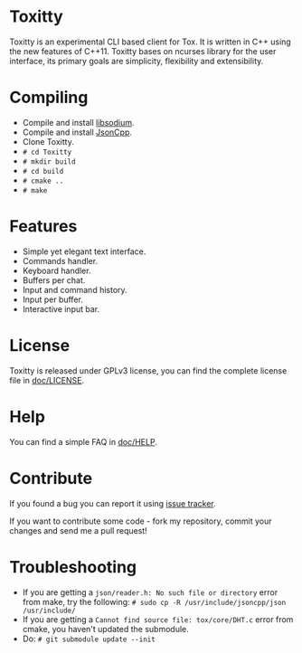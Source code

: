 Toxitty
=======

Toxitty is an experimental CLI based client for Tox. It is written in C++ using the new features of C++11.
Toxitty bases on ncurses library for the user interface, its primary goals are simplicity, flexibility and extensibility.

Compiling
=========
* Compile and install [libsodium](https://github.com/jedisct1/libsodium).
* Compile and install [JsonCpp](http://jsoncpp.sourceforge.net/).
* Clone Toxitty.
* `# cd Toxitty`
* `# mkdir build`
* `# cd build`
* `# cmake ..`
* `# make`

Features
========
* Simple yet elegant text interface.
* Commands handler.
* Keyboard handler.
* Buffers per chat.
* Input and command history.
* Input per buffer.
* Interactive input bar.

License
=======

Toxitty is released under GPLv3 license, you can find the complete license file in [doc/LICENSE](doc/LICENSE).

Help
====

You can find a simple FAQ in [doc/HELP](doc/HELP).

Contribute
==========

If you found a bug you can report it using [issue tracker](https://github.com/diath/Toxitty/issues).

If you want to contribute some code - fork my repository, commit your changes and send me a pull request!

Troubleshooting
===============
* If you are getting a `json/reader.h: No such file or directory` error from make, try the following:
`# sudo cp -R /usr/include/jsoncpp/json /usr/include/`
* If you are getting a `Cannot find source file: tox/core/DHT.c` error from cmake, you haven't updated the submodule. 
* Do: `# git submodule update --init`
